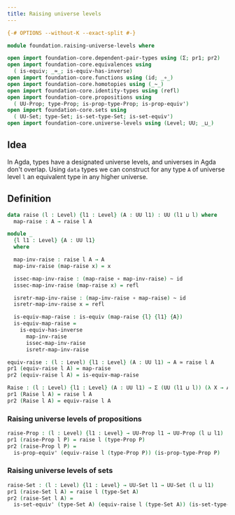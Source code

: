 ```yaml
---
title: Raising universe levels
---
```


```agda
{-# OPTIONS --without-K --exact-split #-}

module foundation.raising-universe-levels where

open import foundation-core.dependent-pair-types using (Σ; pr1; pr2)
open import foundation-core.equivalences using
  ( is-equiv; _≃_; is-equiv-has-inverse)
open import foundation-core.functions using (id; _∘_)
open import foundation-core.homotopies using (_~_)
open import foundation-core.identity-types using (refl)
open import foundation-core.propositions using
  ( UU-Prop; type-Prop; is-prop-type-Prop; is-prop-equiv')
open import foundation-core.sets using
  ( UU-Set; type-Set; is-set-type-Set; is-set-equiv')
open import foundation-core.universe-levels using (Level; UU; _⊔_)
```

## Idea

In Agda, types have a designated universe levels, and universes in Agda don't overlap. Using `data` types we can construct for any type `A` of universe level `l` an equivalent type in any higher universe.

## Definition

```agda
data raise (l : Level) {l1 : Level} (A : UU l1) : UU (l1 ⊔ l) where
  map-raise : A → raise l A

module _
  {l l1 : Level} {A : UU l1}
  where

  map-inv-raise : raise l A → A
  map-inv-raise (map-raise x) = x

  issec-map-inv-raise : (map-raise ∘ map-inv-raise) ~ id
  issec-map-inv-raise (map-raise x) = refl

  isretr-map-inv-raise : (map-inv-raise ∘ map-raise) ~ id
  isretr-map-inv-raise x = refl

  is-equiv-map-raise : is-equiv (map-raise {l} {l1} {A})
  is-equiv-map-raise =
    is-equiv-has-inverse
      map-inv-raise
      issec-map-inv-raise
      isretr-map-inv-raise

equiv-raise : (l : Level) {l1 : Level} (A : UU l1) → A ≃ raise l A
pr1 (equiv-raise l A) = map-raise
pr2 (equiv-raise l A) = is-equiv-map-raise

Raise : (l : Level) {l1 : Level} (A : UU l1) → Σ (UU (l1 ⊔ l)) (λ X → A ≃ X)
pr1 (Raise l A) = raise l A
pr2 (Raise l A) = equiv-raise l A
```

### Raising universe levels of propositions

```agda
raise-Prop : (l : Level) {l1 : Level} → UU-Prop l1 → UU-Prop (l ⊔ l1)
pr1 (raise-Prop l P) = raise l (type-Prop P)
pr2 (raise-Prop l P) =
  is-prop-equiv' (equiv-raise l (type-Prop P)) (is-prop-type-Prop P)
```

### Raising universe levels of sets

```agda
raise-Set : (l : Level) {l1 : Level} → UU-Set l1 → UU-Set (l ⊔ l1)
pr1 (raise-Set l A) = raise l (type-Set A)
pr2 (raise-Set l A) =
  is-set-equiv' (type-Set A) (equiv-raise l (type-Set A)) (is-set-type-Set A)
```
